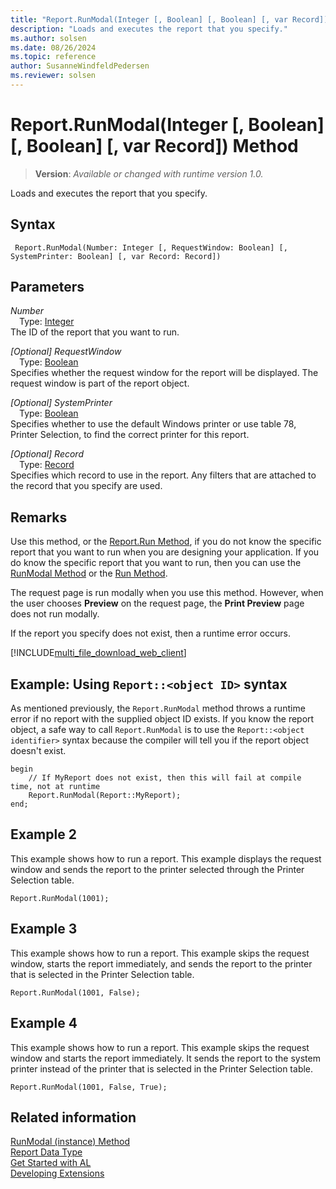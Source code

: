 ```yaml
---
title: "Report.RunModal(Integer [, Boolean] [, Boolean] [, var Record]) Method"
description: "Loads and executes the report that you specify."
ms.author: solsen
ms.date: 08/26/2024
ms.topic: reference
author: SusanneWindfeldPedersen
ms.reviewer: solsen
---
```

[//]: # (START>DO_NOT_EDIT)
[//]: # (IMPORTANT:Do not edit any of the content between here and the END>DO_NOT_EDIT.)
[//]: # (Any modifications should be made in the .xml files in the ModernDev repo.)
# Report.RunModal(Integer [, Boolean] [, Boolean] [, var Record]) Method
> **Version**: _Available or changed with runtime version 1.0._

Loads and executes the report that you specify.


## Syntax
```AL
 Report.RunModal(Number: Integer [, RequestWindow: Boolean] [, SystemPrinter: Boolean] [, var Record: Record])
```
## Parameters
*Number*  
&emsp;Type: [Integer](../integer/integer-data-type.md)  
The ID of the report that you want to run.  

*[Optional] RequestWindow*  
&emsp;Type: [Boolean](../boolean/boolean-data-type.md)  
Specifies whether the request window for the report will be displayed. The request window is part of the report object.  

*[Optional] SystemPrinter*  
&emsp;Type: [Boolean](../boolean/boolean-data-type.md)  
Specifies whether to use the default Windows printer or use table 78, Printer Selection, to find the correct printer for this report.  

*[Optional] Record*  
&emsp;Type: [Record](../record/record-data-type.md)  
Specifies which record to use in the report. Any filters that are attached to the record that you specify are used.  



[//]: # (IMPORTANT: END>DO_NOT_EDIT)

## Remarks

Use this method, or the [Report.Run Method](report-run-method.md), if you do not know the specific report that you want to run when you are designing your application. If you do know the specific report that you want to run, then you can use the [RunModal Method](reportinstance-runmodal-method.md) or the [Run Method](reportinstance-run-method.md).  

The request page is run modally when you use this method. However, when the user chooses **Preview** on the request page, the **Print Preview** page does not run modally. 

If the report you specify does not exist, then a runtime error occurs. 

[!INCLUDE[multi_file_download_web_client](../../includes/multi_file_download_web_client.md)]

## Example: Using `Report::<object ID>` syntax
As mentioned previously, the `Report.RunModal` method throws a runtime error if no report with the supplied object ID exists. If you know the report object, a safe way to call `Report.RunModal` is to use the `Report::<object identifier>` syntax because the compiler will tell you if the report object doesn't exist.  

```AL
begin
    // If MyReport does not exist, then this will fail at compile time, not at runtime
    Report.RunModal(Report::MyReport);
end;
```

## Example 2
This example shows how to run a report. This example displays the request window and sends the report to the printer selected through the Printer Selection table.  

```al
Report.RunModal(1001);  
```  

## Example 3
This example shows how to run a report. This example skips the request window, starts the report immediately, and sends the report to the printer that is selected in the Printer Selection table.  

```al
Report.RunModal(1001, False);  
```  

## Example 4
This example shows how to run a report. This example skips the request window and starts the report immediately. It sends the report to the system printer instead of the printer that is selected in the Printer Selection table.  

```al
Report.RunModal(1001, False, True);  
```  

## Related information
[RunModal (instance) Method](reportinstance-runmodal-method.md)   
[Report Data Type](report-data-type.md)  
[Get Started with AL](../../devenv-get-started.md)  
[Developing Extensions](../../devenv-dev-overview.md)

